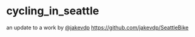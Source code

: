 # cycling_in_seattle
an update to a work by <a href="http://jakevdp.github.io/blog/2014/06/10/is-seattle-really-seeing-an-uptick-in-cycling" target="_blank">@jakevdp</a>
https://github.com/jakevdp/SeattleBike
